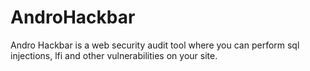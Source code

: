 # AndroHackbar
Andro Hackbar is a web security audit tool where you can perform sql injections, lfi and other vulnerabilities on your site.
